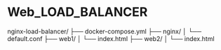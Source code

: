 # Web_LOAD_BALANCER
nginx-load-balancer/
├── docker-compose.yml
├── nginx/
│   └── default.conf
├── web1/
│   └── index.html
├── web2/
│   └── index.html

